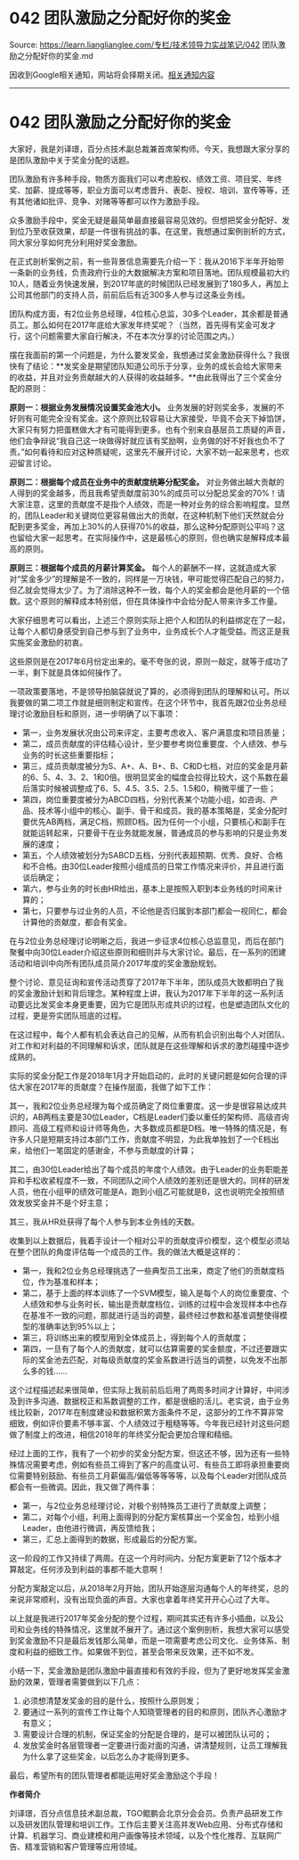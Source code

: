 # 042 团队激励之分配好你的奖金 

Source: https://learn.lianglianglee.com/专栏/技术领导力实战笔记/042 团队激励之分配好你的奖金.md

因收到Google相关通知，网站将会择期关闭。[相关通知内容](https://lumendatabase.org/notices/44265620)

---

# 042 团队激励之分配好你的奖金

大家好，我是刘译璟，百分点技术副总裁兼首席架构师。今天，我想跟大家分享的是团队激励中关于奖金分配的话题。

团队激励有许多种手段，物质方面我们可以考虑股权、绩效工资、项目奖、年终奖、加薪、提成等等，职业方面可以考虑晋升、表彰、授权、培训、宣传等等，还有其他诸如批评、竞争、对赌等等都可以作为激励手段。

众多激励手段中，奖金无疑是最简单最直接最容易见效的。但想把奖金分配好、发到位乃至收获效果，却是一件很有挑战的事。在这里，我想通过案例剖析的方式，同大家分享如何充分利用好奖金激励。

在正式剖析案例之前，有一些背景信息需要先介绍一下：我从2016下半年开始带一条新的业务线，负责政府行业的大数据解决方案和项目落地。团队规模最初大约10人，随着业务快速发展，到2017年底的时候团队已经发展到了180多人，再加上公司其他部门的支持人员，前前后后有近300多人参与过这条业务线。

团队构成方面，有2位业务总经理，4位核心总监，30多个Leader，其余都是普通员工。那么如何在2017年底给大家发年终奖呢？（当然，首先得有奖金可发才行，这个问题需要大家自行解决，不在本次分享的讨论范围之内。）

摆在我面前的第一个问题是，为什么要发奖金，我想通过奖金激励获得什么？我很快有了结论：**发奖金是期望团队知道公司乐于分享，业务的成长会给大家带来的收益，并且对业务贡献越大的人获得的收益越多。**由此我得出了三个奖金分配的原则：

**原则一：根据业务发展情况设置奖金池大小。** 业务发展的好则奖金多，发展的不好则有可能完全没有奖金。这个原则比较容易让大家接受，毕竟不会天下掉馅饼，大家只有努力把蛋糕做大才有可能得到更多。也有个别来自基层员工质疑的声音，他们会争辩说“我自己这一块做得好就应该有奖励啊，业务做的好不好我也负不了责。”如何看待和应对这种质疑呢，这里先不展开讨论，大家不妨一起来思考，也欢迎留言讨论。

**原则二：根据每个成员在业务中的贡献度统筹分配奖金。** 对业务做出越大贡献的人得到的奖金越多，而且我希望贡献度前30%的成员可以分配总奖金的70%！请大家注意，这里的贡献度不是指个人绩效，而是一种对业务的综合影响程度。显然的，团队Leader和关键岗位更容易做出大的贡献，在这种机制下他们天然就会分配到更多奖金，再加上30%的人获得70%的收益，那么这种分配原则公平吗？这也留给大家一起思考。在实际操作中，这是最核心的原则，但也确实是解释成本最高的原则。

**原则三：根据每个成员的月薪计算奖金。** 每个人的薪酬不一样，这就造成大家对“奖金多少”的理解是不一致的，同样是一万块钱，甲可能觉得匹配自己的努力，但乙就会觉得太少了。为了消除这种不一致，每个人的奖金都会是他月薪的一个倍数。这个原则的解释成本特别低，但在具体操作中会给分配人带来许多工作量。

大家仔细思考可以看出，上述三个原则实际上把个人和团队的利益绑定在了一起，让每个人都切身感受到自己参与到了业务中，业务成长个人才能受益。而这正是我实施奖金激励的初衷。

这些原则是在2017年6月份定出来的。毫不夸张的说，原则一敲定，就等于成功了一半，剩下就是具体如何操作了。

一项政策要落地，不是领导拍脑袋就说了算的，必须得到团队的理解和认可。所以我要做的第二项工作就是细则制定和宣传。在这个环节中，我首先跟2位业务总经理讨论激励目标和原则，进一步明确了以下事项：

* 第一，业务发展状况由公司来评定，主要考虑收入、客户满意度和项目质量；
* 第二，成员贡献度的评估精心设计，至少要参考岗位重要度、个人绩效、参与业务的时长这些重要指标；
* 第三，成员贡献度被分为S、A+、A、B+、B、C和D七档，对应的奖金是月薪的6、5、4、3、2、1和0倍。很明显奖金的幅度会拉得比较大，这个系数在最后落实时候被调整成了6、5、4.5、3.5、2.5、1.5和0，稍微平缓了一些；
* 第四，岗位重要度被分为ABCD四档，分别代表某个功能小组，如咨询、产品、技术等小组中的核心、副手、骨干和成员。我的基本策略是，奖金分配时要优先AB两档，满足C档，照顾D档。因为任何一个小组，只要核心和副手在就能运转起来，只要骨干在业务就能发展，普通成员的参与影响的只是业务发展的速度；
* 第五，个人绩效被划分为SABCD五档，分别代表超预期、优秀、良好、合格和不合格。由30位Leader按照小组成员的日常工作情况来评价，并且进行面谈后确定；
* 第六，参与业务的时长由HR给出，基本上是按照入职到本业务线的时间来计算的；
* 第七，只要参与过业务的人员，不论他是否归属到本部门都会一视同仁，都会计算他的贡献度，都会有奖金。

在与2位业务总经理讨论明晰之后，我进一步征求4位核心总监意见，而后在部门聚餐中向30位Leader介绍这些原则和细则并与大家讨论。最后，在一系列的团建活动和培训中向所有团队成员简介2017年度的奖金激励规划。

整个讨论、意见征询和宣传活动贯穿了2017年下半年，团队成员大致都明白了我的奖金激励计划和背后理念。某种程度上讲，我认为2017年下半年的这一系列活动要远比发奖金本身更重要，因为它是团队形成共识的过程，也是塑造团队文化的过程，更是夯实团队班底的过程。

在这过程中，每个人都有机会表达自己的见解，从而有机会识别出每个人对团队、对工作和对利益的不同理解和诉求，团队就是在这些理解和诉求的激烈碰撞中逐步成熟的。

实际的奖金分配工作是2018年1月才开始启动的，此时的关键问题是如何合理的评估大家在2017年的贡献度？在操作层面，我做了如下工作：

其一，我和2位业务总经理为每个成员确定了岗位重要度。这一步是很容易达成共识的，AB两档主要是30位Leader，C档是Leader们委以重任的架构师、高级咨询顾问、高级工程师和设计师等角色，大多数成员都是D档。唯一特殊的情况是，有许多人只是短期支持过本部门工作，贡献度不明显，为此我单独划了一个E档出来，给他们一笔固定的感谢金，不参与贡献度的计算；

其二，由30位Leader给出了每个成员的年度个人绩效。由于Leader的业务职能差异和手松收紧程度不一致，不同团队之间个人绩效的差别还是很大的。同样的研发人员，他在小组甲的绩效可能是A，跑到小组乙可能就是B，这也说明完全按照绩效发放奖金并不是个好主意；

其三，我从HR处获得了每个人参与到本业务线的天数。

收集到以上数据后，我着手设计一个相对公平的贡献度评价模型，这个模型必须站在整个团队的角度评估每一个成员的工作。我的做法大概是这样的：

* 第一，我和2位业务总经理挑选了一些典型员工出来，商定了他们的贡献度档位，作为基准和样本；
* 第二，基于上面的样本训练了一个SVM模型，输入是每个人的岗位重要度、个人绩效和参与业务时长，输出是贡献度档位，训练的过程中会发现样本中也存在基准不一致的问题，那就进行适当的调整，最终经过参数和基准调整使得模型的准确率达到95%以上；
* 第三，将训练出来的模型用到全体成员上，得到每个人的贡献度；
* 第四，一旦有了每个人的贡献度，就可以估算需要的奖金额度，不过还要跟实际的奖金池去匹配，对每级贡献度的奖金系数进行适当的调整，以免发不出那么多的钱……

这个过程描述起来很简单，但实际上我前前后后用了两周多时间才计算好，中间涉及到许多沟通、数据校正和系数调整的工作，都是很细的活儿。老实说，由于业务线比较新，2017年在制度建设和数据积累方面条件不足，这部分的工作不算非常细致，例如评价要素不够丰富、个人绩效过于粗糙等等。今年我已经针对这些问题做了制度上的改进，相信2018年的年终奖分配会更加合理和精细。

经过上面的工作，我有了一个初步的奖金分配方案，但这还不够，因为还有一些特殊情况需要考虑，例如有些员工得到了客户的高度认可、有些员工即将承担重要岗位需要特别鼓励、有些员工月薪偏高/偏低等等等等，以及每个Leader对团队成员都会有一些微调。因此，我又做了两件事：

* 第一，与2位业务总经理讨论，对极个别特殊员工进行了贡献度上调整；
* 第二，对每个小组，利用上面得到的分配方案核算出一个奖金包，给到小组Leader，由他进行微调，再反馈给我；
* 第三，汇总上面得到的数据，形成最后的分配方案。

这一阶段的工作又持续了两周。在这一个月时间内，分配方案更新了12个版本才算敲定。任何涉及到利益的事都不能大意啊！

分配方案敲定以后，从2018年2月开始，团队开始逐层沟通每个人的年终奖，总的来说非常顺利，没有出现负面的声音。大家也拿着年终奖开开心心过了大年。

以上就是我进行2017年奖金分配的整个过程，期间其实还有许多小插曲，以及公司和业务线的特殊情况，这里就不展开了。通过这个案例剖析，我想大家可以感受到奖金激励不只是最后发钱那么简单，而是一项需要考虑公司文化、业务体系、制度和利益的细致工作。如果做不到位，甚至会带来反效果，还不如不发。

小结一下，奖金激励是团队激励中最直接和有效的手段，但为了更好地发挥奖金激励的效果，管理者需要做到以下几点：

1. 必须想清楚发奖金的目的是什么，按照什么原则发；
2. 要通过一系列的宣传工作让每个人知晓管理者的目的和原则，团队齐心激励才有意义；
3. 需要设计合理的机制，保证奖金的分配是合理的，是可以被团队认可的；
4. 发放奖金时各层管理者一定要进行面对面的沟通，讲清楚规则，让员工理解我为什么拿了这些奖金，以后怎么办才能得到更多。

最后，希望所有的团队管理者都能运用好奖金激励这个手段！

**作者简介**

刘译璟，百分点信息技术副总裁，TGO鲲鹏会北京分会会员。负责产品研发工作以及研发团队管理和培训工作。工作后主要关注高并发Web应用、分布式存储和计算、机器学习、商业建模和用户画像等技术领域，以及个性化推荐、互联网广告、精准营销和客户管理等应用领域。